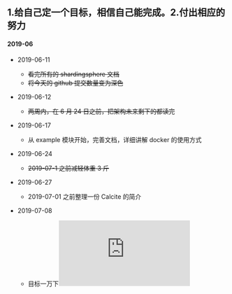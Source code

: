 ## 1.给自己定一个目标，相信自己能完成。2.付出相应的努力

#### 2019-06
 - 2019-06-11
 	- ~~看完所有的 shardingsphere 文档~~
 	- ~~将今天的 github 提交数量变为深色~~

 - 2019-06-12
 	- ~~两周内，在 6 月 24 日之前，把架构未来剩下的都读完~~

 - 2019-06-17
 	- 从 example 模块开始，完善文档，详细讲解 docker 的使用方式
 
 - 2019-06-24
 	- ~~2019-07-1 之前减轻体重 3 斤~~

 - 2019-06-27
 	- 2019-07-01 之前整理一份 Calcite 的简介 
 
 - 2019-07-08
 	- 目标一万下![壶铃摆荡](https://raw.githubusercontent.com/taojintianxia/target/master/%E5%87%8F%E8%82%A5/%E5%81%A5%E8%BA%AB/%E5%A3%B6%E9%93%83.md) 